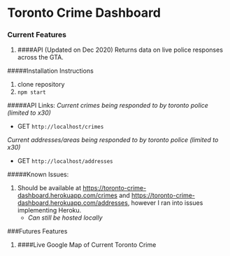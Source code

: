 # Toronto Crime Dashboard

### Current Features

1. ####API (Updated on Dec 2020)
        Returns data on live police responses across the GTA.



#####Installation Instructions
1. clone repository
2. ```npm start```

#####API Links:
*Current crimes being responded to by toronto police (limited to x30)*
- GET ```http://localhost/crimes```

*Current addresses/areas being responded to by toronto police (limited to x30)*
- GET ```http://localhost/addresses```


#####Known Issues:
1. Should be available at https://toronto-crime-dashboard.herokuapp.com/crimes and https://toronto-crime-dashboard.herokuapp.com/addresses, however I ran into issues implementing Heroku.
    - *Can still be hosted locally*


###Futures Features

1. ####Live Google Map of Current Toronto Crime



